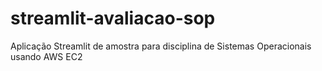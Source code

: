 # streamlit-avaliacao-sop
Aplicação Streamlit de amostra para disciplina de Sistemas Operacionais usando AWS EC2
